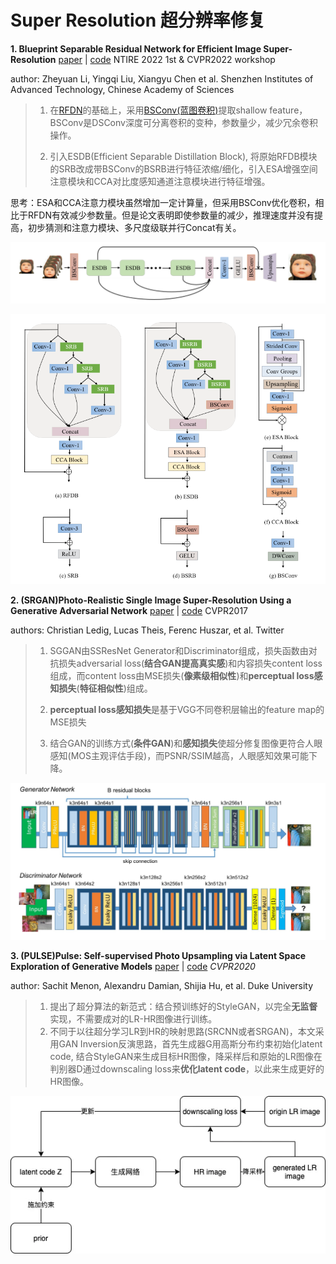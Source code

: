 # Super Resolution 超分辨率修复

**1. Blueprint Separable Residual Network for Efficient Image Super-Resolution** [paper](https://arxiv.org/abs/2205.05996) | [code](https://github.com/xiaom233/BSRN) NTIRE 2022 1st & CVPR2022 workshop

author: Zheyuan Li, Yingqi Liu, Xiangyu Chen et al. Shenzhen Institutes of Advanced Technology, Chinese Academy of Sciences

> 1. 在[RFDN](https://openaccess.thecvf.com/content_CVPR_2020/papers/Liu_Residual_Feature_Aggregation_Network_for_Image_Super-Resolution_CVPR_2020_paper.pdf)的基础上，采用[BSConv(蓝图卷积)](https://arxiv.org/abs/2003.13549)提取shallow feature，BSConv是DSConv深度可分离卷积的变种，参数量少，减少冗余卷积操作。
>
> 2. 引入ESDB(Efficient Separable Distillation Block), 将原始RFDB模块的SRB改成带BSConv的BSRB进行特征浓缩/细化，引入ESA增强空间注意模块和CCA对比度感知通道注意模块进行特征增强。

思考：ESA和CCA注意力模块虽然增加一定计算量，但采用BSConv优化卷积，相比于RFDN有效减少参数量。但是论文表明即使参数量的减少，推理速度并没有提高，初步猜测和注意力模块、多尺度级联并行Concat有关。

![image-20220602173802338](./screen/BSRN1.png)

![image-20220602173852170](./screen/BSRN2.png)

**2. (SRGAN)Photo-Realistic Single Image Super-Resolution Using a Generative Adversarial Network** [paper](https://arxiv.org/abs/1609.04802) | [code](https://github.com/tensorlayer/srgan)  CVPR2017

authors: Christian Ledig, Lucas Theis, Ferenc Huszar, et al. Twitter 

> 1. SGGAN由SSResNet Generator和Discriminator组成，损失函数由对抗损失adversarial loss(**结合GAN提高真实感**)和内容损失content loss组成，而content loss由MSE损失(**像素级相似性**)和**perceptual loss感知损失**(**特征相似性**)组成。
>
> 2. **perceptual loss感知损失**是基于VGG不同卷积层输出的feature map的MSE损失
> 3. 结合GAN的训练方式(**条件GAN**)和**感知损失**使超分修复图像更符合人眼感知(MOS主观评估手段)，而PSNR/SSIM越高，人眼感知效果可能下降。

![image-20220609145620641](./screen/SRGAN.png)

**3. (PULSE)Pulse: Self-supervised Photo Upsampling via Latent Space Exploration of Generative Models** [paper](https://arxiv.org/pdf/2003.03808) | [code](https://github.com/adamian98/pulse) *CVPR2020*

author: Sachit Menon, Alexandru Damian, Shijia Hu, et al. Duke University

> 1. 提出了超分算法的新范式：结合预训练好的StyleGAN，以完全**无监督**实现，不需要成对的LR-HR图像进行训练。
> 2. 不同于以往超分学习LR到HR的映射思路(SRCNN或者SRGAN)，本文采用GAN Inversion反演思路，首先生成器G用高斯分布约束初始化latent code, 结合StyleGAN来生成目标HR图像，降采样后和原始的LR图像在判别器D通过downscaling loss来**优化latent code**，以此来生成更好的HR图像。

![img](./screen/PULSE)